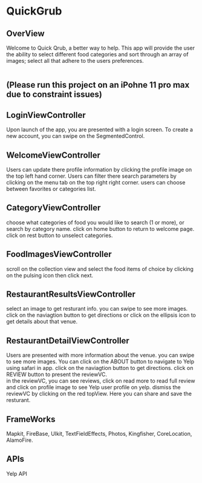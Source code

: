 # QuickGrub

## OverView
Welcome to Quick Qrub, a better way to help.
This app will provide the user the ability to select different food categories and sort through an array of images; select
all that adhere to the users preferences.

```

```
## (Please run this project on an iPohne 11 pro max due to constraint issues)

## LoginViewController
Upon launch of the app, you are presented with a login screen. 
To create a new account, you can swipe on the SegmentedControl.

## WelcomeViewController
Users can update there profile information by clicking the profile image on the top left hand corner. 
Users can filter there search parameters by clicking on the menu tab on the top right right corner. 
users can choose between favorites or categories list.

## CategoryViewController

choose what categories of food you would like to search (1 or more),
or search by category name.
click on home button to return to welcome page. 
click on rest button to unselect categories. 

## FoodImagesViewController

scroll on the collection view and select the food items of choice by clicking on the pulsing icon
then click next.

## RestaurantResultsViewController

select an image to get resturant info.
you can swipe to see more images.
click on the naviagtion button to get directions or click on the ellipsis icon to get details about that venue.

## RestaurantDetailViewController

Users are presented with more information about the venue.
you can swipe to see more images.
You can click on the ABOUT button to navigate to Yelp using safari in app.
click on the naviagtion button to get directions. 
click on REVIEW button to present the reviewVC.  
in the reviewVC, you can see reviews, click on read more to read full review and click on profile image to see Yelp user profile on yelp. 
dismiss the reviewVC by clicking on the red topView. 
Here you can share and save the resturant. 

## FrameWorks
Mapkit, FireBase, UIkit, TextFieldEffects,  Photos, Kingfisher, CoreLocation, AlamoFire.

## APIs

Yelp API

